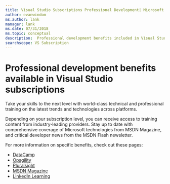 ```yaml
---
title: Visual Studio Subscriptions Professional Development| Microsoft Docs
author: evanwindom
ms.author: lank
manager: lank
ms.date: 07/31/2018
ms.topic: conceptual
description:  Professional development benefits included in Visual Studio subscriptions
searchscope: VS Subscription
---
```


# Professional development benefits available in Visual Studio subscriptions

Take your skills to the next level with world-class technical and professional training on the latest trends and technologies across platforms.

Depending on your subscription level, you can receive access to training content from industry-leading providers.  Stay up to date with comprehensive coverage of Microsoft technologies from MSDN Magazine, and critical developer news from the MSDN Flash newsletter.

For more information on specific benefits, check out these pages:

- [DataCamp](vs-datacamp.md)
- [Opsgility](vs-opsgility.md)
- [Pluralsight](vs-pluralsight.md)
- [MSDN Magazine](vs-msdn.md)
- [LinkedIn Learning](vs-linkedin-learning.md)
